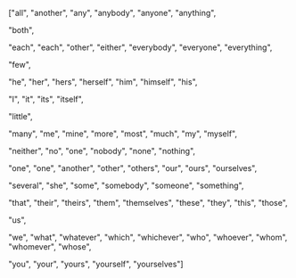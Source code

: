["all",
"another",
"any",
"anybody",
"anyone",
"anything",



"both",



"each",
"each", "other",
"either",
"everybody",
"everyone",
"everything",



"few",



"he",
"her",
"hers",
"herself",
"him",
"himself",
"his",



"I",
"it",
"its",
"itself",



"little",



"many",
"me",
"mine",
"more",
"most",
"much",
"my",
"myself",



"neither",
"no", "one",
"nobody",
"none",
"nothing",



"one",
"one", "another",
"other",
"others",
"our",
"ours",
"ourselves",



"several",
"she",
"some",
"somebody",
"someone",
"something",



"that",
"their",
"theirs",
"them",
"themselves",
"these",
"they",
"this",
"those",



"us",



"we",
"what",
"whatever",
"which",
"whichever",
"who",
"whoever",
"whom",
"whomever",
"whose",



"you",
"your",
"yours",
"yourself",
"yourselves"]